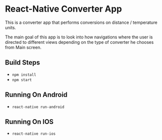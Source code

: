 # React-Native Converter App

This is a converter app that performs conversions on distance / temperature units.

The main goal of this app is to look into how navigations where the user is directed to different views depending on the type of converter he chooses from Main screen.

## Build Steps

* `npm install`
* `npm start`

## Running On Android

* `react-native run-android`

## Running On IOS

* `react-native run-ios`

